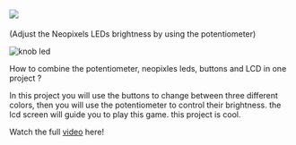 # ![](https://place-hold.it/200x39/FFFFFF/3B7147/E602FD&text=KNOB_LED&bold&fontsize=25)
(Adjust the Neopixels LEDs brightness by using the potentiometer)

![knob led](https://user-images.githubusercontent.com/37689522/53181485-ecf23000-35f7-11e9-90bb-90124532686d.gif)



How to combine the potentiometer, neopixles leds, buttons and LCD in one project ? 

In this project you will use the buttons to change between three different colors, then you will use the potentiometer to control their brightness. the lcd screen will guide you to play this game. 
this project is cool. 

Watch the full [video](https://www.youtube.com/watch?v=rRiLfcE1yLM&list=PLWkJ7W_ot1H89pAHq24xhh8jfyHwseF0W&index=2) here!
